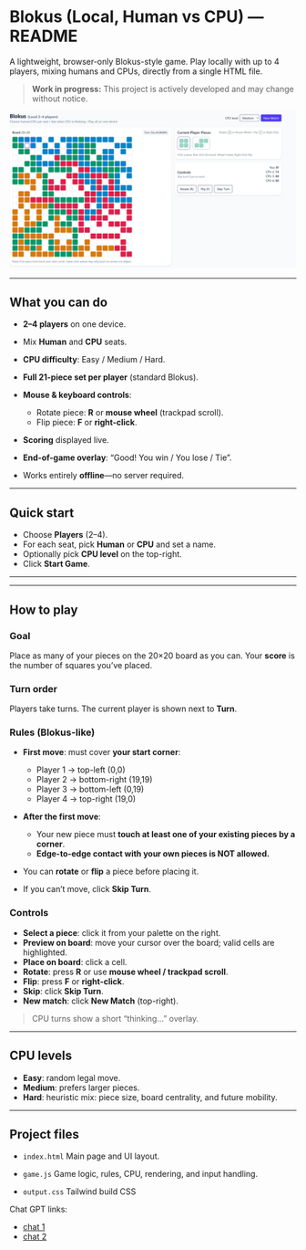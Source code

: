 # Blokus (Local, Human vs CPU) — README

A lightweight, browser-only Blokus-style game. Play locally with up to 4 players, mixing humans and CPUs, directly from a single HTML file.

>**Work in progress:** This project is actively developed and may change without notice.

<!-- ### You can play it here: https://piwebswiss.github.io/blokus/
 -->
![alt text](<image/Screenshot 2025-10-25 143510.png>)

---

## What you can do

* **2–4 players** on one device.
* Mix **Human** and **CPU** seats.
* **CPU difficulty**: Easy / Medium / Hard.
* **Full 21-piece set per player** (standard Blokus).
* **Mouse & keyboard controls**:

  * Rotate piece: **R** or **mouse wheel** (trackpad scroll).
  * Flip piece: **F** or **right-click**.
* **Scoring** displayed live.
* **End-of-game overlay**: “Good! You win / You lose / Tie”.
* Works entirely **offline**—no server required.

---

## Quick start

   * Choose **Players** (2–4).
   * For each seat, pick **Human** or **CPU** and set a name.
   * Optionally pick **CPU level** on the top-right.
   * Click **Start Game**.

---

---

## How to play

### Goal

Place as many of your pieces on the 20×20 board as you can. Your **score** is the number of squares you’ve placed.

### Turn order

Players take turns. The current player is shown next to **Turn**.

### Rules (Blokus-like)

* **First move**: must cover **your start corner**:

  * Player 1 → top-left (0,0)
  * Player 2 → bottom-right (19,19)
  * Player 3 → bottom-left (0,19)
  * Player 4 → top-right (19,0)
* **After the first move**:

  * Your new piece must **touch at least one of your existing pieces by a corner**.
  * **Edge-to-edge contact with your own pieces is NOT allowed.**
* You can **rotate** or **flip** a piece before placing it.
* If you can’t move, click **Skip Turn**.

### Controls

* **Select a piece**: click it from your palette on the right.
* **Preview on board**: move your cursor over the board; valid cells are highlighted.
* **Place on board**: click a cell.
* **Rotate**: press **R** or use **mouse wheel / trackpad scroll**.
* **Flip**: press **F** or **right-click**.
* **Skip**: click **Skip Turn**.
* **New match**: click **New Match** (top-right).

> CPU turns show a short “thinking…” overlay.

---

## CPU levels

* **Easy**: random legal move.
* **Medium**: prefers larger pieces.
* **Hard**: heuristic mix: piece size, board centrality, and future mobility.

---

## Project files

* `index.html`
  Main page and UI layout.

* `game.js`
  Game logic, rules, CPU, rendering, and input handling.

* `output.css`
  Tailwind build CSS

Chat GPT links:
- [chat 1](https://chatgpt.com/canvas/shared/68fcc684ac1c8191821c244e5ddec899)
- [chat 2](https://chatgpt.com/share/68fcc607-0b7c-800e-84e0-d46989ac3825)

